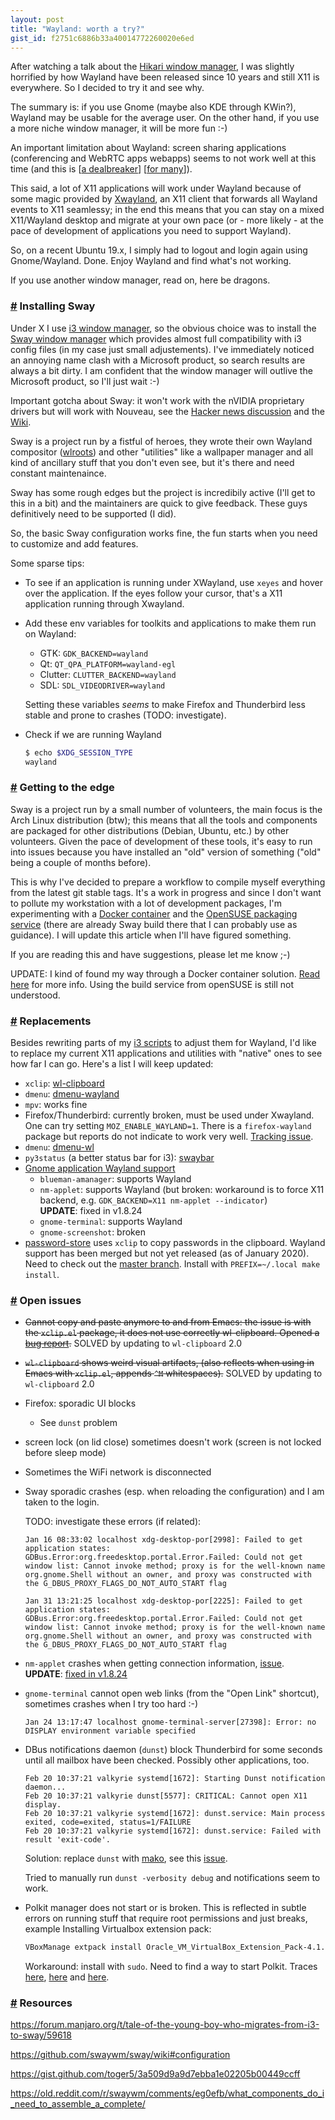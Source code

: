 ```yaml
---
layout: post
title: "Wayland: worth a try?"
gist_id: f2751c6886b33a40014772260020e6ed
---
```


After watching a talk about the [Hikari window manager](https://media.ccc.de/v/36c3-87-x11-and-wayland-a-tale-of-two-implementations), I was slightly horrified by how Wayland have been released since 10 years and still X11 is everywhere. So I decided to try it and see why.

The summary is: if you use Gnome (maybe also KDE through KWin?), Wayland may be usable for the average user. On the other hand, if you use a more niche window manager, it will be more fun :-)

An important limitation about Wayland: screen sharing applications (conferencing and WebRTC apps webapps) seems to not work well at this time (and this is \[[a dealbreaker](https://www.swalladge.net/archives/2019/10/14/are-we-wayland-yet#not-so-great)\] \[[for many](https://anthony.som.codes/blog/2020-01-28-screen-sharing-on-linux/)\]).

This said, a lot of X11 applications will work under Wayland because of some magic provided by [Xwayland](https://wayland.freedesktop.org/xserver.html), an X11 client that forwards all Wayland events to X11 seamlessy; in the end this means that you can stay on a mixed X11/Wayland desktop and migrate at your own pace (or - more likely - at the pace of development of applications you need to support Wayland).

So, on a recent Ubuntu 19.x, I simply had to logout and login again using Gnome/Wayland. Done. Enjoy Wayland and find what's not working.

If you use another window manager, read on, here be dragons.

### <a id="part_2" href="#part_2" class="header-anchor">#</a> Installing Sway

Under X I use [i3 window manager](https://i3wm.org), so the obvious choice was to install the [Sway window manager](https://swaywm.org/) which provides almost full compatibility with i3 config files (in my case just small adjustements). I've immediately noticed an annoying name clash with a Microsoft product, so search results are always a bit dirty. I am confident that the window manager will outlive the Microsoft product, so I'll just wait :-)

Important gotcha about Sway: it won't work with the nVIDIA proprietary drivers but will work with Nouveau, see the [Hacker news discussion](https://news.ycombinator.com/item?id=21628494) and the [Wiki](https://github.com/swaywm/sway/wiki#nvidia-users).

Sway is a project run by a fistful of heroes, they wrote their own Wayland compositor ([wlroots](https://github.com/swaywm/wlroots/graphs/contributors)) and other "utilities" like a wallpaper manager and all kind of ancillary stuff that you don't even see, but it's there and need constant maintenaince.

Sway has some rough edges but the project is incredibily active (I'll get to this in a bit) and the maintainers are quick to give feedback. These guys definitively need to be supported (I did).

So, the basic Sway configuration works fine, the fun starts when you need to customize and add features.

Some sparse tips:

- To see if an application is running under XWayland, use `xeyes` and hover over the application. If the eyes follow your cursor, that's a X11 application running through Xwayland.

- Add these env variables for toolkits and applications to make them run on Wayland:
  - GTK: `GDK_BACKEND=wayland`
  - Qt: `QT_QPA_PLATFORM=wayland-egl`
  - Clutter: `CLUTTER_BACKEND=wayland`
  - SDL: `SDL_VIDEODRIVER=wayland`

  Setting these variables *seems* to make Firefox and Thunderbird less stable and prone to crashes (TODO: investigate).

- Check if we are running Wayland
  ``` bash
  $ echo $XDG_SESSION_TYPE
  wayland
  ```

### <a id="part_3" href="#part_3" class="header-anchor">#</a> Getting to the edge

Sway is a project run by a small number of volunteers, the main focus is the Arch Linux distribution (btw); this means that all the tools and components are packaged for other distributions (Debian, Ubuntu, etc.) by other volunteers. Given the pace of development of these tools, it's easy to run into issues because you have installed an "old" version of something ("old" being a couple of months before).

This is why I've decided to prepare a workflow to compile myself everything from the latest git stable tags. It's a work in progress and since I don't want to pollute my workstation with a lot of development packages, I'm experimenting with a [Docker container](https://gist.github.com/apiraino/262dc499ceeed7003bf83b6ecd9c9591) and the [OpenSUSE packaging service](https://openbuildservice.org) (there are already Sway build there that I can probably use as guidance). I will update this article when I'll have figured something.

If you are reading this and have suggestions, please let me know ;-)

UPDATE: I kind of found my way through a Docker container solution. [Read here](/2020/01/28/sway-from-sources.html) for more info. Using the build service from openSUSE is still not understood.

### <a id="part_4" href="#part_4" class="header-anchor">#</a> Replacements

Besides rewriting parts of my [i3 scripts](https://gitlab.com/apiraino/dotfiles/tree/master/i3) to adjust them for Wayland, I'd like to replace my current X11 applications and utilities with "native" ones to see how far I can go. Here's a list I will keep updated:

- `xclip`: [wl-clipboard](https://github.com/bugaevc/wl-clipboard)
- `dmenu`: [dmenu-wayland](https://github.com/nyyManni/dmenu-wayland)
- `mpv`: works fine
- Firefox/Thunderbird: currently broken, must be used under Xwayland. One can try setting `MOZ_ENABLE_WAYLAND=1`. There is a `firefox-wayland` package but reports do not indicate to work very well. [Tracking issue](https://bugzilla.mozilla.org/show_bug.cgi?id=635134).
- `dmenu`: [dmenu-wl](https://github.com/nyyManni/dmenu-wayland)
- `py3status` (a better status bar for i3): [swaybar](https://github.com/Alexays/Waybar)
- [Gnome application Wayland support](https://wiki.gnome.org/Initiatives/Wayland/Applications)
  - `blueman-amanager`: supports Wayland
  - `nm-applet`: supports Wayland (but broken: workaround is to force X11 backend, e.g. `GDK_BACKEND=X11 nm-applet --indicator`)<br><strong>UPDATE</strong>: fixed in v1.8.24
  - `gnome-terminal`: supports Wayland
  - `gnome-screenshot`: broken
- [password-store](https://www.password-store.org/) uses `xclip` to copy passwords in the clipboard. Wayland support has been merged but not yet released (as of January 2020). Need to check out the [master branch](https://git.zx2c4.com/password-store). Install with `PREFIX=~/.local make install`.

### <a id="part_4" href="#part_4" class="header-anchor">#</a> Open issues

- <del>Cannot copy and paste anymore to and from Emacs: the issue is with the `xclip.el` package, it does not use correctly wl-clipboard. Opened a [bug report](https://debbugs.gnu.org/cgi/bugreport.cgi?bug=39103).</del> SOLVED by updating to `wl-clipboard` 2.0
- <del>`wl-clipboard` shows weird visual artifacts, (also reflects when using in Emacs with `xclip.el`, appends `^M` whitespaces).</del> SOLVED by updating to `wl-clipboard` 2.0
- Firefox: sporadic UI blocks
  - See `dunst` problem
- screen lock (on lid close) sometimes doesn't work (screen is not locked before sleep mode)
- Sometimes the WiFi network is disconnected
- Sway sporadic crashes (esp. when reloading the configuration) and I am taken to the login.

  TODO: investigate these errors (if related):
  ```
  Jan 16 08:33:02 localhost xdg-desktop-por[2998]: Failed to get application states: GDBus.Error:org.freedesktop.portal.Error.Failed: Could not get window list: Cannot invoke method; proxy is for the well-known name org.gnome.Shell without an owner, and proxy was constructed with the G_DBUS_PROXY_FLAGS_DO_NOT_AUTO_START flag

  Jan 31 13:21:25 localhost xdg-desktop-por[2225]: Failed to get application states: GDBus.Error:org.freedesktop.portal.Error.Failed: Could not get window list: Cannot invoke method; proxy is for the well-known name org.gnome.Shell without an owner, and proxy was constructed with the G_DBUS_PROXY_FLAGS_DO_NOT_AUTO_START flag
  ```

- `nm-applet` crashes when getting connection information, [issue](https://gitlab.gnome.org/GNOME/network-manager-applet/issues/64).<br><strong>UPDATE</strong>: [fixed in v1.8.24](https://gitlab.gnome.org/GNOME/network-manager-applet/blob/58946f0f5c1f84ae4136e6d417870572bfd45cd5/NEWS)

- `gnome-terminal` cannot open web links (from the "Open Link" shortcut), sometimes crashes when I try too hard :-)

  ```
  Jan 24 13:17:47 localhost gnome-terminal-server[27398]: Error: no DISPLAY environment variable specified
  ```

- DBus notifications daemon (`dunst`) block Thunderbird for some seconds until all mailbox have been checked. Possibly other applications, too.

  ```
  Feb 20 10:37:21 valkyrie systemd[1672]: Starting Dunst notification daemon...
  Feb 20 10:37:21 valkyrie dunst[5577]: CRITICAL: Cannot open X11 display.
  Feb 20 10:37:21 valkyrie systemd[1672]: dunst.service: Main process exited, code=exited, status=1/FAILURE
  Feb 20 10:37:21 valkyrie systemd[1672]: dunst.service: Failed with result 'exit-code'.
  ```
  Solution: replace `dunst` with [mako](https://github.com/emersion/mako), see this [issue](https://github.com/dunst-project/dunst/issues/264#issuecomment-435626530).

  Tried to manually run `dunst -verbosity debug` and notifications seem to work.

- Polkit manager does not start or is broken. This is reflected in subtle errors on running stuff that require root permissions and just breaks, example Installing Virtualbox extension pack:

  ``` bash
  VBoxManage extpack install Oracle_VM_VirtualBox_Extension_Pack-4.1.8-75467.vbox-extpack
  ```
  Workaround: install with `sudo`. Need to find a way to start Polkit. Traces [here](https://www.virtualbox.org/ticket/8473#comment:7), [here](https://github.com/swaywm/sway/wiki#im-not-using-logind-but-still-want-dbuspolkitpower-management-to-work) and [here](https://github.com/swaywm/sway/issues/4492#issuecomment-530710387).

### <a id="part_5" href="#part_5" class="header-anchor">#</a> Resources

https://forum.manjaro.org/t/tale-of-the-young-boy-who-migrates-from-i3-to-sway/59618

https://github.com/swaywm/sway/wiki#configuration

https://gist.github.com/toger5/3a509d9a9d7ebba1e02205b00449ccff

https://old.reddit.com/r/swaywm/comments/eg0efb/what_components_do_i_need_to_assemble_a_complete/
